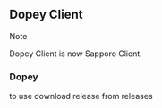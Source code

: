 ## Dopey Client
> [!NOTE]  
> Dopey Client is now Sapporo Client.

### Dopey
to use download release from releases
